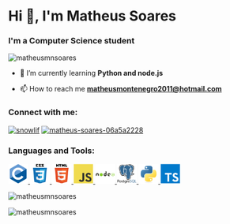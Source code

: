<h1 align="left">Hi 👋, I'm Matheus Soares</h1>
<h3 align="left">I'm a Computer Science student</h3>

<p align="left"> <img src="https://komarev.com/ghpvc/?username=matheusmnsoares&label=Profile%20views&color=0e75b6&style=flat" alt="matheusmnsoares" /> </p>

- 🌱 I’m currently learning **Python and node.js**

- 📫 How to reach me **matheusmontenegro2011@hotmail.com**

<h3 align="left">Connect with me:</h3>
<p align="left">
<a href="https://twitter.com/snowlif" target="blank"><img align="center" src="https://raw.githubusercontent.com/rahuldkjain/github-profile-readme-generator/master/src/images/icons/Social/twitter.svg" alt="snowlif" height="30" width="40" /></a>
<a href="https://linkedin.com/in/matheus-soares-06a5a2228" target="blank"><img align="center" src="https://raw.githubusercontent.com/rahuldkjain/github-profile-readme-generator/master/src/images/icons/Social/linked-in-alt.svg" alt="matheus-soares-06a5a2228" height="30" width="40" /></a>
</p>

<h3 align="left">Languages and Tools:</h3>
<p align="left"> <a href="https://www.cprogramming.com/" target="_blank" rel="noreferrer"> <img src="https://raw.githubusercontent.com/devicons/devicon/master/icons/c/c-original.svg" alt="c" width="40" height="40"/> </a> <a href="https://www.w3schools.com/css/" target="_blank" rel="noreferrer"> <img src="https://raw.githubusercontent.com/devicons/devicon/master/icons/css3/css3-original-wordmark.svg" alt="css3" width="40" height="40"/> </a> <a href="https://www.w3.org/html/" target="_blank" rel="noreferrer"> <img src="https://raw.githubusercontent.com/devicons/devicon/master/icons/html5/html5-original-wordmark.svg" alt="html5" width="40" height="40"/> </a> <a href="https://developer.mozilla.org/en-US/docs/Web/JavaScript" target="_blank" rel="noreferrer"> <img src="https://raw.githubusercontent.com/devicons/devicon/master/icons/javascript/javascript-original.svg" alt="javascript" width="40" height="40"/> </a> <a href="https://nodejs.org" target="_blank" rel="noreferrer"> <img src="https://raw.githubusercontent.com/devicons/devicon/master/icons/nodejs/nodejs-original-wordmark.svg" alt="nodejs" width="40" height="40"/> </a> <a href="https://www.postgresql.org" target="_blank" rel="noreferrer"> <img src="https://raw.githubusercontent.com/devicons/devicon/master/icons/postgresql/postgresql-original-wordmark.svg" alt="postgresql" width="40" height="40"/> </a> <a href="https://www.python.org" target="_blank" rel="noreferrer"> <img src="https://raw.githubusercontent.com/devicons/devicon/master/icons/python/python-original.svg" alt="python" width="40" height="40"/> </a> <a href="https://www.typescriptlang.org/" target="_blank" rel="noreferrer"> <img src="https://raw.githubusercontent.com/devicons/devicon/master/icons/typescript/typescript-original.svg" alt="typescript" width="40" height="40"/> </a> </p>

<p>&nbsp;<img align="left" src="https://github-readme-stats.vercel.app/api?username=matheusmnsoares&show_icons=true&theme=dracula&title_color=00ffb3&locale=en" alt="matheusmnsoares" /></p>

<p><img align="center" src="https://github-readme-stats.vercel.app/api/top-langs?username=matheusmnsoares&show_icons=true&theme=dracula&locale=en&layout=compact" alt="matheusmnsoares" /></p>
